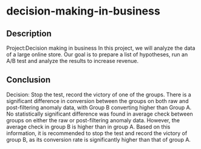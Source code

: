 # decision-making-in-business

## Description
Project:Decision making in business
In this project, we will analyze the data of a large online store. Our goal is to prepare a list of hypotheses, run an A/B test and analyze the results to increase revenue.

## Conclusion
Decision: Stop the test, record the victory of one of the groups. There is a significant difference in conversion between the groups on both raw and post-filtering anomaly data, with Group B converting higher than Group A. No statistically significant difference was found in average check between groups on either the raw or post-filtering anomaly data. However, the average check in group B is higher than in group A. Based on this information, it is recommended to stop the test and record the victory of group B, as its conversion rate is significantly higher than that of group A.
